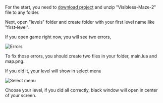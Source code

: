 For the start, you need to [download project](https://github.com/ProstoArtemka381/Visibless-Maze-2/releases/tag/first) and unzip "Visibless-Maze-2" file to any folder.

Next, open "levels" folder and create folder with your first level name like "first-level".

If you open game right now, you will see two errors,

![Errors](https://media.discordapp.net/attachments/696223941701664838/972525694829592657/unknown.png)

To fix those errors, you should create two files in your folder, main.lua and map.png.

If you did it, your level will show in select menu

![Select menu](https://media.discordapp.net/attachments/696223941701664838/972749743623139339/unknown.png)

Choose your level, if you did all correctly, black window will open in center of your screen.